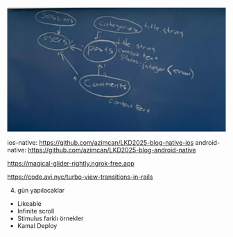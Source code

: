 ![Veritabanı Şeması](./docs/schema.jpeg)

ios-native: https://github.com/azimcan/LKD2025-blog-native-ios
android-native: https://github.com/azimcan/LKD2025-blog-android-native

https://magical-glider-rightly.ngrok-free.app

https://code.avi.nyc/turbo-view-transitions-in-rails

4. gün yapılacaklar
- Likeable
- Infinite scroll
- Stimulus farklı örnekler
- Kamal Deploy